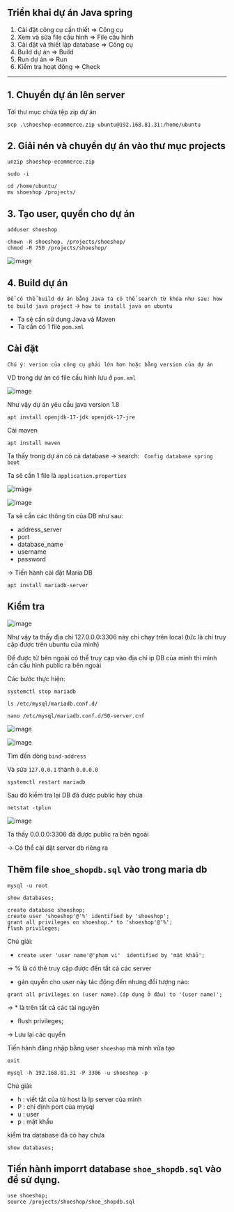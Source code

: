 Triển khai dự án Java spring
------------
1. Cài đặt công cụ cần thiết => Công cụ
2. Xem và sửa file cấu hình => File cấu hình
3. Cài đặt và thiết lập database => Công cụ
4. Build dự án => Build
5. Run dự án => Run
6. Kiểm tra hoạt động => Check
-----------


## 1. Chuyển dự án lên server
Tới thư mục chứa tệp zip dự án

```
scp .\shoeshop-ecommerce.zip ubuntu@192.168.81.31:/home/ubuntu
```

## 2. Giải nén và chuyển dự án vào thư mục projects
```
unzip shoeshop-ecommerce.zip
```

```
sudo -i
```

```
cd /home/ubuntu/
mv shoeshop /projects/
```

## 3. Tạo user, quyền  cho dự án
```
adduser shoeshop
```

```
chown -R shoeshop. /projects/shoeshop/
chmod -R 750 /projects/shoeshop/
```
![image](https://github.com/user-attachments/assets/1c224692-fe72-4704-9393-e2780f8bd9ce)


## 4. Build dự án 

`Để có thể build dự án bằng Java ta có thể search từ khóa như sau: how to build java project` -> `how to install java on ubuntu`

- Ta sẽ cần sử dụng Java và Maven
- Ta cần có 1 file `pom.xml`

## Cài đặt

`Chú ý: verion của công cụ phải lớn hơn hoặc bằng version của dự án`

VD trong dự án có file cấu hình lưu ở `pom.xml`

![image](https://github.com/user-attachments/assets/c6462071-71c1-43b1-91ea-53d1bd1ede38)

Như vậy dự án yêu cầu java version 1.8

```
apt install openjdk-17-jdk openjdk-17-jre
```

Cài maven

```
apt install maven
```

Ta thấy trong dự án có cả database -> search: ` Config database spring boot`

Ta sẽ cần 1 file là `application.properties`

![image](https://github.com/user-attachments/assets/daccce4e-e9cb-46ef-a06e-55f889598905)


![image](https://github.com/user-attachments/assets/5afc028d-e07e-4b95-9d89-1ac419577ec9)

Ta sẽ cần các thông tin của DB như sau:
- address_server
- port
- database_name
- username
- password

-> Tiến hành cài đặt Maria DB

```
apt install mariadb-server
```

Kiểm tra
----
![image](https://github.com/user-attachments/assets/8365ca82-0001-47ec-90c1-fe2bb41e9605)

Như vậy ta thấy địa chỉ 127.0.0.0:3306 này chỉ chạy trên local (tức là chỉ truy cập được trên ubuntu của mình)

Để được từ bên ngoài có thể truy cạp vào địa chỉ ip DB của mình thì mình cần cấu hình public ra bên ngoài

Các bước thực hiện:

```
systemctl stop mariadb
```

```
ls /etc/mysql/mariadb.conf.d/
```

```
nano /etc/mysql/mariadb.conf.d/50-server.cnf
```
![image](https://github.com/user-attachments/assets/db32016c-68b4-4dd3-ad6b-9e73c9cf1e61)

![image](https://github.com/user-attachments/assets/25621dd6-76f3-4572-9c53-098c07f5181d)

Tìm đến dòng `bind-address`

Và sửa `127.0.0.1` thành `0.0.0.0`

```
systemctl restart mariadb
```

Sau đó kiểm tra lại DB đã được public hay chưa
```
netstat -tplun
```

![image](https://github.com/user-attachments/assets/6e48bd50-431e-46eb-a36b-da6e9e74771a)

Ta thấy 0.0.0.0:3306 đã được public ra bên ngoài

-> Có thể cài đặt server db riêng ra 

Thêm file `shoe_shopdb.sql` vào trong maria db
----

```
mysql -u root
```

```
show databases;
```

```
create database shoeshop;
create user 'shoeshop'@'%' identified by 'shoeshop';
grant all privileges on shoeshop.* to 'shoeshop'@'%';
flush privileges;
```

Chú giải:

- `create user 'user name'@'phạm vi'  identified by 'mật khẩu';`

-> % là có thẻ truy cập được đến tất cả các server

- gán quyền cho user này tác động đến nhưng đối tượng nào:

`grant all privileges on (user name).(áp dụng ở đâu) to '(user name)';`

-> * là trên tất cả các tài nguyên

- flush privileges;

-> Lưu lại các quyền

Tiến hành đăng nhập bằng user `shoeshop` mà mình vừa tạo

```
exit
```

```
mysql -h 192.168.81.31 -P 3306 -u shoeshop -p
```

Chú giải:

- h : viết tắt của từ host là Ip server của mình
- P : chỉ định port của mysql
- u : user
- p : mật khẩu

kiểm tra database đã có hay chưa
```
show databases;
```

Tiến hành imporrt database `shoe_shopdb.sql` vào để sử dụng.
-----
```
use shoeshop;
source /projects/shoeshop/shoe_shopdb.sql
```

































